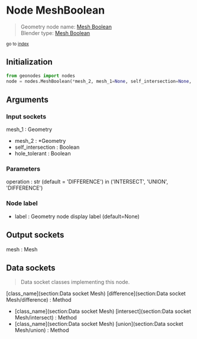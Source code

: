 
# Node MeshBoolean

> Geometry node name: [Mesh Boolean](https://docs.blender.org/manual/en/latest/modeling/geometry_nodes/material/mesh_boolean.html)<br>
  Blender type: [Mesh Boolean](https://docs.blender.org/api/current/bpy.types.GeometryNodeMeshBoolean.html)
  
<sub>go to [index](/docs/index.md)</sub>

## Initialization

```python
from geonodes import nodes
node = nodes.MeshBoolean(*mesh_2, mesh_1=None, self_intersection=None, hole_tolerant=None, operation='DIFFERENCE', label=None)
```



## Arguments


### Input sockets

mesh_1 : Geometry
- mesh_2 : *Geometry
- self_intersection : Boolean
- hole_tolerant : Boolean

### Parameters

operation : str (default = 'DIFFERENCE') in ('INTERSECT', 'UNION', 'DIFFERENCE')

### Node label

- label : Geometry node display label (default=None)

## Output sockets

mesh : Mesh

## Data sockets

> Data socket classes implementing this node.
  
[class_name](section:Data socket Mesh) [difference](section:Data socket Mesh/difference) : Method
- [class_name](section:Data socket Mesh) [intersect](section:Data socket Mesh/intersect) : Method
- [class_name](section:Data socket Mesh) [union](section:Data socket Mesh/union) : Method
  
